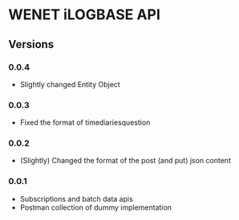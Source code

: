 # WENET iLOGBASE API

## Versions

### 0.0.4

- Slightly changed Entity Object

### 0.0.3

- Fixed the format of timediariesquestion

### 0.0.2

- (Slightly) Changed the format of the post (and put) json content

### 0.0.1

- Subscriptions and batch data apis
- Postman collection of dummy implementation
